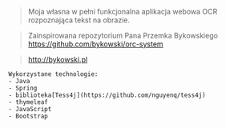 > Moja własna w pełni funkcjonalna aplikacja webowa OCR rozpoznająca tekst na obrazie.

> Zainspirowana repozytorium Pana Przemka Bykowskiego https://github.com/bykowski/orc-system

> http://bykowski.pl

```
Wykorzystane technologie:
- Java
- Spring
- biblioteka[Tess4j](https://github.com/nguyenq/tess4j)
- thymeleaf
- JavaScript
- Bootstrap
```


